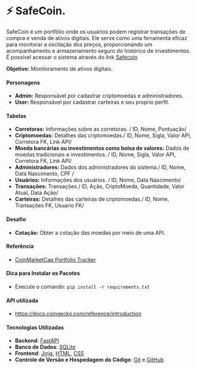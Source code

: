 # ⚡ SafeCoin.
SafeCoin é um portfólio onde os usuários podem registrar transações de compra e venda de ativos digitais. Ele serve como uma ferramenta eficaz para monitorar a oscilação dos preços, proporcionando um acompanhamento  e armazenamento seguro do histórico de investimentos. É possível acessar o sistema através do link [Safecoin](https://safecoin.cachoeiro.es/)

**Objetivo:** Monitoramento de ativos digitais.

#### Personagens

- **Admin:** Responsável por cadastrar criptomoedas e administradores.
- **User:** Responsável por cadastrar carteiras e seu proprio perfil.

#### Tabelas

- **Corretoras:** Informações sobre as corretoras. / ID, Nome, Pontuação/ 
- **Criptomoedas:** Detalhes das criptomoedas./ ID, Nome, Sigla, Valor API, Corretora FK, Link API/ 
- **Moeda bancárias ou investimentos como bolsa de valores:** Dados de moedas tradicionais e investimentos. / ID, Nome, Sigla, Valor API, Corretora FK, Link API/ 
- **Administradores:** Dados dos administradores do sistema./ ID, Nome, Data Nascimento, CPF / 
- **Usuários:** Informações dos usuários. / ID, Nome, Data Nascimento/ 
- **Transações:** Transações./ ID, Ação, CriptoMoeda, Quantidade, Valor Atual, Data Ação/ 
- **Carteiras:** Detalhes das carteiras de criptomoedas./ ID, Nome, Transações FK, Usuario FK/  

#### Desafio

- **Cotação:** Obter a cotação das moedas por meio de uma API.

#### Referência

- [CoinMarketCap Portfolio Tracker](https://coinmarketcap.com/pt-br/portfolio-tracker/)

#### Dica para Instalar os Pacotes

- Execute o comando: `pip install -r requirements.txt`

#### API utilizada
- https://docs.coingecko.com/reference/introduction

#### Tecnologias Utilizadas

- **Backend**: [FastAPI](https://fastapi.tiangolo.com/)
- **Banco de Dados**: [SQLite](https://www.sqlite.org/index.html)
- **Frontend**: [Jinja](https://jinja.palletsprojects.com/), [HTML](https://developer.mozilla.org/en-US/docs/Web/HTML), [CSS](https://developer.mozilla.org/en-US/docs/Web/CSS)
- **Controle de Versão e Hospedagem do Código**: [Git](https://git-scm.com/) e [GitHub](https://github.com/)
